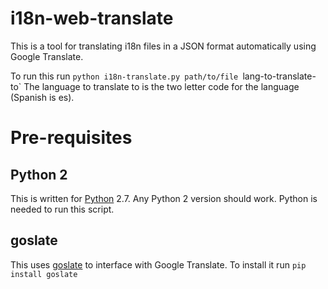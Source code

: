 i18n-web-translate
==================
This is a tool for translating i18n files in a JSON format automatically using
Google Translate.

To run this run `python i18n-translate.py path/to/file `lang-to-translate-to`
The language to translate to is the two letter code for the language
(Spanish is es).

# Pre-requisites
## Python 2
This is written for [Python](https://www.python.org/) 2.7. Any Python 2 version
should work. Python is needed to run this script.

## goslate
This uses [goslate](https://pypi.python.org/pypi/goslate) to interface with
Google Translate. To install it run `pip install goslate`
